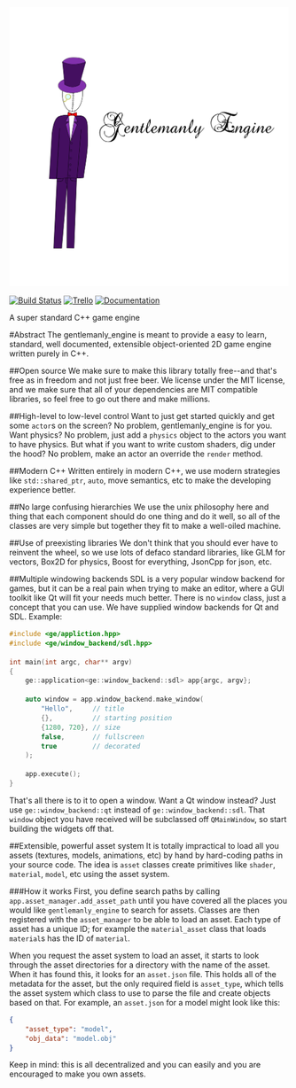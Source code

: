 
![Gentlemanly Engine](logo.png)

[![Build Status](https://travis-ci.org/gentlemans/gentlemanly_engine.svg?branch=master)](https://travis-ci.org/gentlemans/gentlemanly_engine) [![Trello](https://img.shields.io/badge/trello-online-green.svg)](https://trello.com/b/PyLZzMbi/gentlemanly-engine) [ ![Documentation](https://img.shields.io/badge/documentation-online-green.svg)](https://gentlemans.github.io/gentlemanly_engine/)

A super standard C++ game engine

#Abstract
The gentlemanly_engine is meant to provide a easy to learn, standard, well documented, extensible object-oriented 2D game engine written purely in C++.

##Open source
We make sure to make this library totally free--and that's free as in freedom and not just free beer. We license under the MIT license, and we make sure that all of your dependencies are MIT compatible libraries, so feel free to go out there and make millions.

##High-level to low-level control
Want to just get started quickly and get some `actor`s on the screen? No problem, gentlemanly_engine is for you. Want physics? No problem, just add a `physics` object to the actors you want to have physics. But what if you want to write custom shaders, dig under the hood? No problem, make an actor an override the `render` method. 

##Modern C++
Written entirely in modern C++, we use modern strategies like `std::shared_ptr`, `auto`, move semantics, etc to make the developing experience better.

##No large confusing hierarchies
We use the unix philosophy here and thing that each component should do one thing and do it well, so all of the classes are very simple but together they fit to make a well-oiled machine.

##Use of preexisting libraries
We don't think that you should ever have to reinvent the wheel, so we use lots of defaco standard libraries, like GLM for vectors, Box2D for physics, Boost for everything, JsonCpp for json, etc.

##Multiple windowing backends
SDL is a very popular window backend for games, but it can be a real pain when trying to make an editor, where a GUI toolkit like Qt will fit your needs much better. There is no `window` class, just a concept that you can use. We have supplied window backends for Qt and SDL. Example:
```C++
#include <ge/appliction.hpp>
#include <ge/window_backend/sdl.hpp>

int main(int argc, char** argv)
{
	ge::application<ge::window_backend::sdl> app{argc, argv};

	auto window = app.window_backend.make_window(
		"Hello",     // title
		{},          // starting position
		{1280, 720}, // size
		false,       // fullscreen
		true         // decorated
	);

	app.execute();
}
``` 

That's all there is to it to open a window. Want a Qt window instead? Just use `ge::window_backend::qt` instead of `ge::window_backend::sdl`. That `window` object you have received will be subclassed off `QMainWindow`, so start building the widgets off that. 


##Extensible, powerful asset system
It is totally impractical to load all you assets (textures, models, animations, etc) by hand by hard-coding paths in your source code. The idea is `asset` classes create primitives like `shader`, `material`, `model`, etc using the asset system. 

###How it works
First, you define search paths by calling `app.asset_manager.add_asset_path` until you have covered all the places you would like `gentlemanly_engine` to search for assets. Classes are then registered with the `asset_manager` to be able to load an asset. Each type of asset has a unique ID; for example the `material_asset` class that loads `material`s has the ID of `material`. 


When you request the asset system to load an asset, it starts to look through the asset directories for a directory with the name of the asset. When it has found this, it looks for an `asset.json` file. This holds all of the metadata for the asset, but the only required field is `asset_type`, which tells the asset system which class to use to parse the file and create objects based on that. For example, an `asset.json` for a model might look like this:
```JSON
{
	"asset_type": "model",
	"obj_data": "model.obj"
}
```
Keep in mind: this is all decentralized and you can easily and you are encouraged to make you own assets. 
